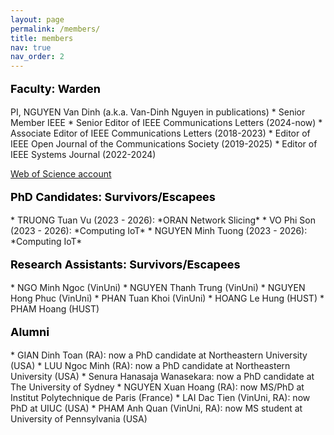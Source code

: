 ```yaml
---
layout: page
permalink: /members/
title: members
nav: true
nav_order: 2
---
```



<p style="text-align: left; color: black; font-size:18px;font-weight:bold">Faculty: Warden</p> 
PI, NGUYEN Van Dinh (a.k.a. Van-Dinh Nguyen in publications)
 * Senior Member IEEE
 * Senior Editor of IEEE Communications Letters (2024-now)
 * Associate Editor of IEEE Communications Letters (2018-2023)
 * Editor of IEEE Open Journal of the Communications Society (2019-2025)
 * Editor of IEEE Systems Journal (2022-2024)
 
[Web of Science account](https://www.webofscience.com/wos/author/record/ABE-6038-2020)
  
 


<p style="text-align: left; color: black; font-size:18px;font-weight:bold">PhD Candidates: Survivors/Escapees</p>
 * TRUONG Tuan Vu (2023 - 2026): *ORAN Network Slicing*
 * VO Phi Son (2023 - 2026): *Computing IoT*
 * NGUYEN Minh Tuong (2023 - 2026): *Computing IoT*



<p style="text-align: left; color: black; font-size:18px;font-weight:bold">Research Assistants: Survivors/Escapees</p>
* NGO Minh Ngoc (VinUni)
* NGUYEN Thanh Trung (VinUni)
* NGUYEN Hong Phuc (VinUni)
* PHAN Tuan Khoi (VinUni)
* HOANG Le Hung (HUST)
* PHAM Hoang (HUST)
 


<p style="text-align: left; color: black; font-size:18px;font-weight:bold">Alumni</p>
* GIAN Dinh Toan (RA): now a PhD candidate at Northeastern University (USA)
* LUU Ngoc Minh (RA): now a PhD candidate at Northeastern University (USA)
* Senura Hanasaja Wanasekara: now a PhD candidate at The University of Sydney
* NGUYEN Xuan Hoang (RA): now MS/PhD at Institut Polytechnique de Paris (France)
* LAI Dac Tien (VinUni, RA): now PhD at UIUC (USA)
* PHAM Anh Quan (VinUni, RA): now MS student at University of Pennsylvania (USA)




